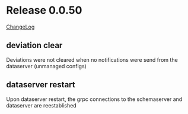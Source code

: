 # Release 0.0.50

[ChangeLog](https://github.com/sdcio/config-server/releases)

## deviation clear

Deviations were not cleared when no notifications were send from the dataserver (unmanaged configs)

## dataserver restart

Upon dataserver restart, the grpc connections to the schemaserver and dataserver are reestablished

